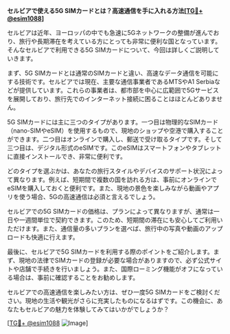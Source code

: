 **セルビアで使える5G SIMカードとは？高速通信を手に入れる方法[[TG💪+ @esim1088](https://t.me/s/esim1088)]**

セルビアは近年、ヨーロッパの中でも急速に5Gネットワークの整備が進んでおり、旅行や長期滞在を考えている方にとっても非常に便利な国となっています。そんなセルビアで利用できる5G SIMカードについて、今回は詳しくご説明していきます。

まず、5G SIMカードとは通常のSIMカードと違い、高速なデータ通信を可能にする技術です。セルビアでは現在、主要な通信事業者であるMTSやA1 Serbiaなどが提供しています。これらの事業者は、都市部を中心に広範囲で5Gサービスを展開しており、旅行先でのインターネット接続に困ることはほとんどありません。

5G SIMカードには主に三つのタイプがあります。一つ目は物理的なSIMカード（nano-SIMやeSIM）を使用するもので、現地のショップや空港で購入することができます。二つ目はオンラインで購入し、郵送で受け取るタイプです。そして三つ目は、デジタル形式のeSIMです。このeSIMはスマートフォンやタブレットに直接インストールでき、非常に便利です。

どのタイプを選ぶかは、あなたの旅行スタイルやデバイスのサポート状況によって異なります。例えば、短期間で複数の国を訪れる方は、事前にオンラインでeSIMを購入しておくと便利です。また、現地の景色を楽しみながら動画やアプリを使う場合、5Gの高速通信は必須と言えるでしょう。

セルビアでの5G SIMカードの価格は、プランによって異なりますが、通常は一日や一週間単位で契約できます。このため、短期間の滞在にも安心してご利用いただけます。また、通信量の多いプランを選べば、旅行中の写真や動画のアップロードも快適に行えます。

最後に、セルビアで5G SIMカードを利用する際のポイントをご紹介します。まず、現地の法律でSIMカードの登録が必要な場合がありますので、必ず公式サイトや店舗で手続きを行いましょう。また、国際ローミング機能がオフになっている場合は、事前に確認することをお勧めします。

セルビアでの高速通信を楽しみたい方は、ぜひ一度5G SIMカードをご検討ください。現地の生活や観光がさらに充実したものになるはずです。この機会に、あなたもセルビアの魅力を体験してみてはいかがでしょうか？

[[TG💪+ @esim1088](https://t.me/s/esim1088) ![Image](https://i.postimg.cc/Y0z9fWf4/image.png)]